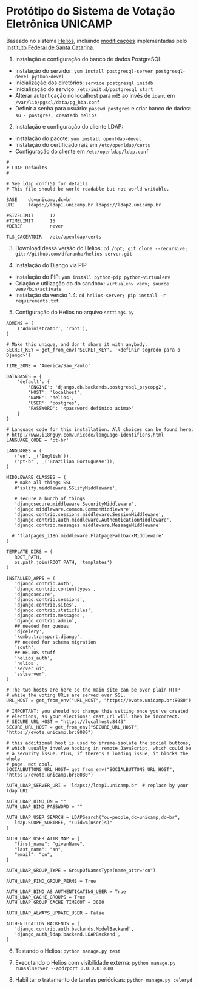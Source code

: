 Protótipo do Sistema de Votação Eletrônica UNICAMP
=========================================================

Baseado no sistema [Helios](heliosvoting.org), incluindo [modificações](http://dtic.ifsc.edu.br/sistemas/sistema-de-votacao-on-line-helios/) implementadas pelo [Instituto Federal de Santa Catarina](http://www.ifsc.edu.br/).

1. Instalação e configuração do banco de dados PostgreSQL

  * Instalação do servidor: `yum install postgresql-server postgresql-devel python-devel`
  * Inicialização dos diretórios: `service postgresql initdb`
  * Inicialização do serviço: `/etc/init.d/postgresql start`
  * Alterar autenticação no localhost para `md5` ao invés de `ident` em `/var/lib/pgsql/data/pg_hba.conf`
  * Definir a senha para usuário: `passwd postgres` e criar banco de dados: `su - postgres; createdb helios`

2. Instalação e configuração do cliente LDAP:
 * Instalação do pacote: `yum install openldap-devel`
 * Instalação do certificado raiz em `/etc/openldap/certs`
 * Configuração do cliente em `/etc/openldap/ldap.conf`
 ```
#
# LDAP Defaults
#

# See ldap.conf(5) for details
# This file should be world readable but not world writable.

BASE    dc=unicamp,dc=br
URI     ldaps://ldap1.unicamp.br ldaps://ldap2.unicamp.br

#SIZELIMIT      12
#TIMELIMIT      15
#DEREF          never

TLS_CACERTDIR   /etc/openldap/certs
```
 
3. Download dessa versão do Helios: `cd /opt; git clone --recursive; git://github.com/dfaranha/helios-server.git`

4. Instalação do Django via PIP
  * Instalação do PIP: `yum install python-pip python-virtualenv`
  * Criação e utilização do do sandbox: `virtualenv venv; source venv/bin/activate`
  * Instalação da versão 1.4: `cd helios-server; pip install -r requirements.txt`

5. Configuração do Helios no arquivo `settings.py`

 ```
ADMINS = (
     ('Administrator', 'root'),
)

# Make this unique, and don't share it with anybody.
SECRET_KEY = get_from_env('SECRET_KEY', '<definir segredo para o Django>')

TIME_ZONE = 'America/Sao_Paulo'

DATABASES = {
     'default': {
         'ENGINE': 'django.db.backends.postgresql_psycopg2',
         'HOST': 'localhost',
         'NAME': 'helios',
         'USER': 'postgres',
         'PASSWORD': '<password definido acima>'
     }
}

# Language code for this installation. All choices can be found here:
# http://www.i18nguy.com/unicode/language-identifiers.html
LANGUAGE_CODE = 'pt-br'

LANGUAGES = (
    ('en', _('English')),
    ('pt-br', _('Brazilian Portuguese')),
)

MIDDLEWARE_CLASSES = (
    # make all things SSL
    #'sslify.middleware.SSLifyMiddleware',

    # secure a bunch of things
    'djangosecure.middleware.SecurityMiddleware',
    'django.middleware.common.CommonMiddleware',
    'django.contrib.sessions.middleware.SessionMiddleware',
    'django.contrib.auth.middleware.AuthenticationMiddleware',
    'django.contrib.messages.middleware.MessageMiddleware'

   # 'flatpages_i18n.middleware.FlatpageFallbackMiddleware'
)

TEMPLATE_DIRS = (
    ROOT_PATH,
    os.path.join(ROOT_PATH, 'templates')
)

INSTALLED_APPS = (
    'django.contrib.auth',
    'django.contrib.contenttypes',
    'djangosecure',
    'django.contrib.sessions',
    'django.contrib.sites',
    'django.contrib.staticfiles',
    'django.contrib.messages',
    'django.contrib.admin',
    ## needed for queues
    'djcelery',
    'kombu.transport.django',
    ## needed for schema migration
    'south',
    ## HELIOS stuff
    'helios_auth',
    'helios',
    'server_ui',
    'sslserver',
)

# The two hosts are here so the main site can be over plain HTTP
# while the voting URLs are served over SSL.
URL_HOST = get_from_env("URL_HOST", "https://evote.unicamp.br:8080")

# IMPORTANT: you should not change this setting once you've created
# elections, as your elections' cast_url will then be incorrect.
# SECURE_URL_HOST = "https://localhost:8443"
SECURE_URL_HOST = get_from_env("SECURE_URL_HOST", "https://evote.unicamp.br:8080")

# this additional host is used to iframe-isolate the social buttons,
# which usually involve hooking in remote JavaScript, which could be
# a security issue. Plus, if there's a loading issue, it blocks the whole
# page. Not cool.
SOCIALBUTTONS_URL_HOST= get_from_env("SOCIALBUTTONS_URL_HOST", "https://evote.unicamp.br:8080")

AUTH_LDAP_SERVER_URI = 'ldaps://ldap1.unicamp.br' # replace by your ldap URI

AUTH_LDAP_BIND_DN = ""
AUTH_LDAP_BIND_PASSWORD = ""

AUTH_LDAP_USER_SEARCH = LDAPSearch("ou=people,dc=unicamp,dc=br",
    ldap.SCOPE_SUBTREE, "(uid=%(user)s)"
)

AUTH_LDAP_USER_ATTR_MAP = {
    "first_name": "givenName",
    "last_name": "sn",
    "email": "cn",
}

AUTH_LDAP_GROUP_TYPE = GroupOfNamesType(name_attr="cn")

AUTH_LDAP_FIND_GROUP_PERMS = True

AUTH_LDAP_BIND_AS_AUTHENTICATING_USER = True
AUTH_LDAP_CACHE_GROUPS = True
AUTH_LDAP_GROUP_CACHE_TIMEOUT = 3600

AUTH_LDAP_ALWAYS_UPDATE_USER = False

AUTHENTICATION_BACKENDS = (
    'django.contrib.auth.backends.ModelBackend',
    'django_auth_ldap.backend.LDAPBackend',
)
```

6. Testando o Helios: `python manage.py test`

7. Executando o Helios com visibilidade externa: `python manage.py runsslserver --addrport 0.0.0.0:8080`

8. Habilitar o tratamento de tarefas periódicas: `python manage.py celeryd`


